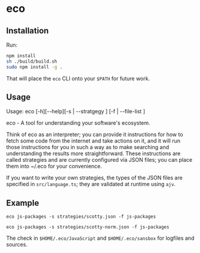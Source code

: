# eco

## Installation
Run:

```sh
npm install
sh ./build/build.sh
sudo npm install -g .
```

That will place the `eco` CLI onto your `$PATH` for future work.

## Usage
Usage: eco [-h][--help][-s | --stratgegy <path>]
                       [-f | --file-list <path>]

eco - A tool for understanding your software's ecosystem.

Think of eco as an interpreter; you can provide it instructions for
how to fetch some code from the internet and take actions on it, and
it will run those instructions for you in such a way as to make
searching and understanding the results more straightforward. These
instructions are called strategies and are currently configured via
JSON files; you can place them into ~/.eco for your convenience.

If you want to write your own strategies, the types of the JSON files
are specified in `src/language.ts`; they are validated at runtime
using `ajv`.

## Example

```
eco js-packages -s strategies/scotty.json -f js-packages
```

```
eco js-packages -s strategies/scotty-norm.json -f js-packages
```

The check in `$HOME/.eco/JavaScript` and `$HOME/.eco/sansbox` for
logfiles and sources.
